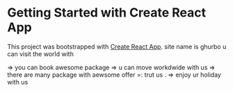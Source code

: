 # Getting Started with Create React App

This project was bootstrapped with [Create React App](https://github.com/facebook/create-react-app).
site name is ghurbo
u can visit the world with
 
 => you can book awesome package
 => u can move workdwide with us
 => there are many package with aewsome offer 
 =: trut us . 
 => enjoy ur holiday with us
 